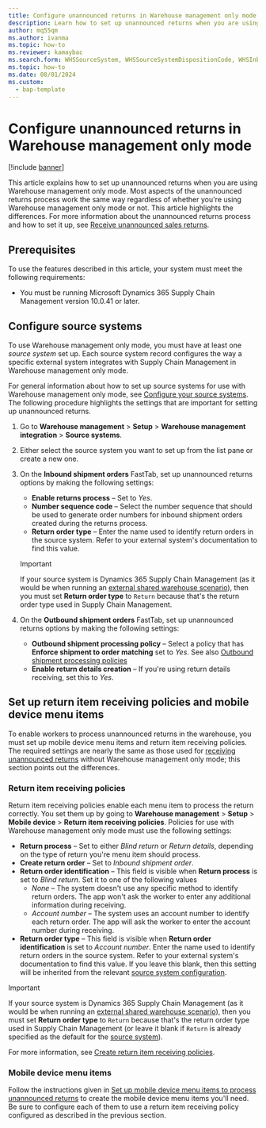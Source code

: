 ```yaml
---
title: Configure unannounced returns in Warehouse management only mode
description: Learn how to set up unannounced returns when you are using Warehouse management only mode. Most aspects of the unannounced returns process work the same way regardless of whether you're using Warehouse management only mode or not. This article highlights the differences.
author: mq55qm
ms.author: ivanma
ms.topic: how-to
ms.reviewer: kamaybac
ms.search.form: WHSSourceSystem, WHSSourceSystemDispositionCode, WHSInboundShipmentOrder, WHSParameters, WHSInboundShipmentOrderMessage, WHSReturnItemReceivingPolicy
ms.topic: how-to
ms.date: 08/01/2024
ms.custom: 
  - bap-template
---
```


# Configure unannounced returns in Warehouse management only mode

[!include [banner](../includes/banner.md)]

This article explains how to set up unannounced returns when you are using Warehouse management only mode. Most aspects of the unannounced returns process work the same way regardless of whether you're using Warehouse management only mode or not. This article highlights the differences. For more information about the unannounced returns process and how to set it up, see [Receive unannounced sales returns](sales-returns-unannounced.md).

## Prerequisites

To use the features described in this article, your system must meet the following requirements:

- You must be running Microsoft Dynamics 365 Supply Chain Management version 10.0.41 or later.

<!--KFM: I removed mentions of enabling WMO mode and/or external warehouse. I think that's implied for all topics in this area of the TOC. -->

## Configure source systems

To use Warehouse management only mode, you must have at least one *source system* set up. Each source system record configures the way a specific external system integrates with Supply Chain Management in Warehouse management only mode.

For general information about how to set up source systems for use with Warehouse management only mode, see [Configure your source systems](wms-only-mode-setup.md#source-systems). The following procedure highlights the settings that are important for setting up unannounced returns.

1. Go to **Warehouse management** \> **Setup** \> **Warehouse management integration** \> **Source systems**.
1. Either select the source system you want to set up from the list pane or create a new one. 
1. On the **Inbound shipment orders** FastTab, set up unannounced returns options by making the following settings:
    - **Enable returns process** – Set to *Yes*.
    - **Number sequence code** – Select the number sequence that should be used to generate order numbers for inbound shipment orders created during the returns process.
    - **Return order type** – Enter the name used to identify return orders in the source system. Refer to your external system's documentation to find this value.
  
    > [!IMPORTANT]
    > If your source system is Dynamics 365 Supply Chain Management (as it would be when running an [external shared warehouse scenario](wms-only-mode-external-shared-warehouse)), then you must set **Return order type** to `Return` because that's the return order type used in Supply Chain Management.

1. On the **Outbound shipment orders** FastTab, set up unannounced returns options by making the following settings:
    - **Outbound shipment processing policy** – Select a policy that has **Enforce shipment to order matching** set to *Yes*. See also [Outbound shipment processing policies](outbound-load-handling.md#outbound-shipment-policies)
    - **Enable return details creation** – If you're using return details receiving, set this to *Yes*. <!--KFM: Always *No* for blind returns? -->

## Set up return item receiving policies and mobile device menu items

To enable workers to process unannounced returns in the warehouse, you must set up mobile device menu items and return item receiving policies. The required settings are nearly the same as those used for [receiving unannounced returns](sales-returns-unannounced.md) without Warehouse management only mode; this section points out the differences.

### Return item receiving policies

Return item receiving policies enable each menu item to process the return correctly. You set them up by going to **Warehouse management** \> **Setup** \> **Mobile device** \> **Return item receiving policies**. Policies for use with Warehouse management only mode must use the following settings:

- **Return process** – Set to either *Blind return* or *Return details*, depending on the type of return you're menu item should process.
- **Create return order** – Set to *Inbound shipment order*.
- **Return order identification** – This field is visible when **Return process** is set to *Blind return*. Set it to one of the following values
    - *None* – The system doesn't use any specific method to identify return orders. The app won't ask the worker to enter any additional information during receiving.
    - *Account number* – The system uses an account number to identify each return order. The app will ask the worker to enter the account number during receiving. <!--KFM: What kind of account is this? sales account? bank account? other? -->
- **Return order type** – This field is visible when **Return order identification** is set to *Account number*. Enter the name used to identify return orders in the source system. Refer to your external system's documentation to find this value. If you leave this blank, then this setting will be inherited from the relevant [source system configuration](wms-only-mode-setup.md#source-systems).

> [!IMPORTANT]
> If your source system is Dynamics 365 Supply Chain Management (as it would be when running an [external shared warehouse scenario](wms-only-mode-external-shared-warehouse)), then you must set **Return order type** to `Return` because that's the return order type used in Supply Chain Management (or leave it blank if `Return` is already specified as the default for the [source system](wms-only-mode-setup.md#source-systems)).

For more information, see [Create return item receiving policies](sales-returns-unannounced.md#return-receive-policy).

### Mobile device menu items

Follow the instructions given in [Set up mobile device menu items to process unannounced returns](sales-returns-unannounced.md#mdmi) to create the mobile device menu items you'll need. Be sure to configure each of them to use a return item receiving policy configured as described in the previous section.
